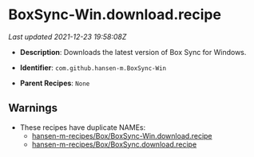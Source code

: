 # BoxSync-Win.download.recipe

_Last updated 2021-12-23 19:58:08Z_

- **Description**: Downloads the latest version of Box Sync for Windows.

- **Identifier**: `com.github.hansen-m.BoxSync-Win`

- **Parent Recipes**: `None`

## Warnings

- These recipes have duplicate NAMEs:
    - [hansen-m-recipes/Box/BoxSync-Win.download.recipe](/autopkg-dupe-tracker/hansen-m-recipes/Box/BoxSync-Win.download.recipe)
    - [hansen-m-recipes/Box/BoxSync.download.recipe](/autopkg-dupe-tracker/hansen-m-recipes/Box/BoxSync.download.recipe)